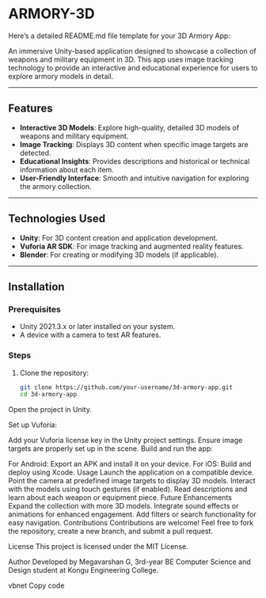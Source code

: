 # ARMORY-3D

Here’s a detailed README.md file template for your 3D Armory App:


An immersive Unity-based application designed to showcase a collection of weapons and military equipment in 3D. This app uses image tracking technology to provide an interactive and educational experience for users to explore armory models in detail.

---

## Features  
- **Interactive 3D Models**: Explore high-quality, detailed 3D models of weapons and military equipment.  
- **Image Tracking**: Displays 3D content when specific image targets are detected.  
- **Educational Insights**: Provides descriptions and historical or technical information about each item.  
- **User-Friendly Interface**: Smooth and intuitive navigation for exploring the armory collection.  

---

## Technologies Used  
- **Unity**: For 3D content creation and application development.  
- **Vuforia AR SDK**: For image tracking and augmented reality features.  
- **Blender**: For creating or modifying 3D models (if applicable).  

---

## Installation  

### Prerequisites  
- Unity 2021.3.x or later installed on your system.  
- A device with a camera to test AR features.  

### Steps  
1. Clone the repository:  
   ```bash
   git clone https://github.com/your-username/3d-armory-app.git
   cd 3d-armory-app

Open the project in Unity.

Set up Vuforia:

Add your Vuforia license key in the Unity project settings.
Ensure image targets are properly set up in the scene.
Build and run the app:

For Android: Export an APK and install it on your device.
For iOS: Build and deploy using Xcode.
Usage
Launch the application on a compatible device.
Point the camera at predefined image targets to display 3D models.
Interact with the models using touch gestures (if enabled).
Read descriptions and learn about each weapon or equipment piece.
Future Enhancements
Expand the collection with more 3D models.
Integrate sound effects or animations for enhanced engagement.
Add filters or search functionality for easy navigation.
Contributions
Contributions are welcome! Feel free to fork the repository, create a new branch, and submit a pull request.

License
This project is licensed under the MIT License.

Author
Developed by Megavarshan G, 3rd-year BE Computer Science and Design student at Kongu Engineering College.

vbnet
Copy code
